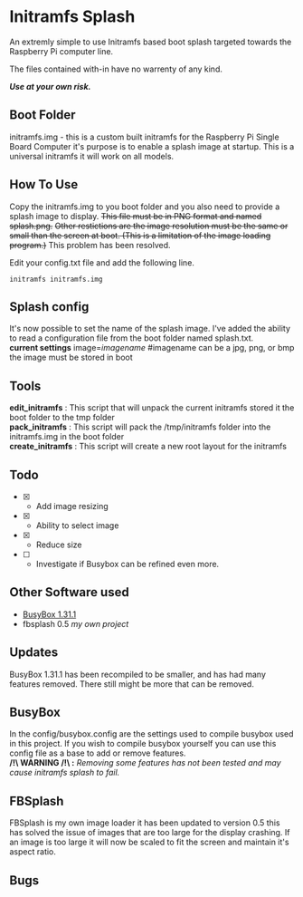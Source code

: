 # Initramfs Splash

An extremly simple to use Initramfs based boot splash targeted towards the Raspberry Pi computer line.  


The files contained with-in have no warrenty of any kind.

***Use at your own risk.***


## Boot Folder

initramfs.img - this is a custom built initramfs for the Raspberry Pi Single Board Computer it's purpose is
to enable a splash image at startup.  This is a universal initramfs it will work on all models.

## How To Use

Copy the initramfs.img to you boot folder and you also need to provide a splash image to display. ~~This file
must be in PNG format and named splash.png.~~  ~~Other restictions are the image resolution must be the same or small than the screen at boot.  (This is a limitation of the image loading program.)~~ This problem has been resolved.

Edit your config.txt file and add the following line.

```
initramfs initramfs.img
```
## Splash config

It's now possible to set the name of the splash image. I've added the ability to read a configuration file from the boot folder named splash.txt.  
**current settings**
image=*imagename*  #imagename can be a jpg, png, or bmp the image must be stored in boot
  
## Tools

**edit_initramfs**   : This script that will unpack the current initramfs stored it the boot folder to the tmp folder  
**pack_initramfs**   : This script will pack the /tmp/initramfs folder into the initramfs.img in the boot folder  
**create_initramfs** : This script will create a new root layout for the initramfs  

## Todo

* [X] - Add image resizing
* [X] - Ability to select image
* [X] - Reduce size
* [ ] - Investigate if Busybox can be refined even more.

## Other Software used

* [BusyBox 1.31.1](https://www.busybox.net/)
* fbsplash 0.5 *my own project*

## Updates

BusyBox 1.31.1 has been recompiled to be smaller, and has had many features removed. There still might be more that can be removed.

## BusyBox

In the config/busybox.config are the settings used to compile busybox used in this project. If you wish to compile busybox yourself you can use this config file as a base to add or remove features.  
**/!\\ WARNING /!\\ :** *Removing some features has not been tested and may cause initramfs splash to fail.*

## FBSplash

FBSplash is my own image loader it has been updated to version 0.5 this has solved the issue of images that are too large for the display crashing.  If an image is too large it will now be scaled to fit the screen and maintain it's aspect ratio.

## Bugs





